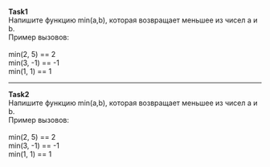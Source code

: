 <b>Task1</b><br>
Напишите функцию min(a,b), которая возвращает меньшее из чисел a и b.<br>
Пример вызовов:<br>
<br>
min(2, 5) == 2<br>
min(3, -1) == -1<br>
min(1, 1) == 1

<hr>

<b>Task2</b><br>
Напишите функцию min(a,b), которая возвращает меньшее из чисел a и b.<br>
Пример вызовов:<br>
<br>
min(2, 5) == 2<br>
min(3, -1) == -1<br>
min(1, 1) == 1
